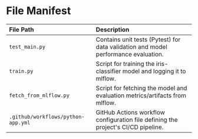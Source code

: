 # File Manifest

| File Path | Description |
| :--- | :--- |
| `test_main.py` | Contains unit tests (Pytest) for data validation and model performance evaluation. |
| `train.py` | Script for training the iris-classifier model and logging it to mlflow. |
| `fetch_from_mlflow.py` | Script for fetching the model and evaluation metrics/artifacts from mlflow.  |
| `.github/workflows/python-app.yml` | GitHub Actions workflow configuration file defining the project's CI/CD pipeline. |
